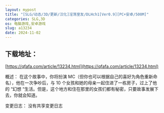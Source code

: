 ```yaml
---
layout: mypost
title: "[SLG/动态/3D/更新/汉化]淫荡室友/DLHch1[Ver0.9][PC+安卓/500M]"
categories: SLG,3D
os: 电脑游戏,安卓游戏
slug: a13234
date: 2024-11-02
---
```


## 下载地址：

[https://qfafa.com/article/13234.html](https://qfafa.com/article/13234.html)

概述：
在这个故事中，你将扮演 MC（但你也可以根据自己的喜好为角色重新命名），他在一次争吵后，与 10 个女孩和她的母亲一起住进了一栋房子，过上了他的 “幻想 “生活。但是，这个地方和住在那里的女孩们都有秘密，只要故事发展下去，你就会知道。

变更日志：
没有共享变更日志